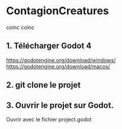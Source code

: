 # ContagionCreatures
coinc coinc

## 1. Télécharger Godot 4
https://godotengine.org/download/windows/
https://godotengine.org/download/macos/

## 2. git clone le projet

## 3. Ouvrir le projet sur Godot.
Ouvrir avec le fichier project.godot
